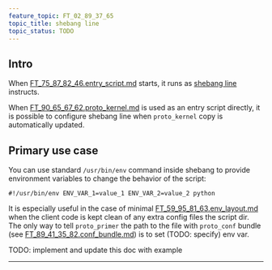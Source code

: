 ```yaml
---
feature_topic: FT_02_89_37_65
topic_title: shebang line
topic_status: TODO
---
```


## Intro

When [FT_75_87_82_46.entry_script.md][FT_75_87_82_46.entry_script.md] starts,
it runs as [shebang line][shebang_wiki] instructs.

When [FT_90_65_67_62.proto_kernel.md][FT_90_65_67_62.proto_kernel.md] is used as an entry script directly,
it is possible to configure shebang line when `proto_kernel` copy is automatically updated.

## Primary use case

You can use standard `/usr/bin/env` command inside shebang to provide environment variables to
change the behavior of the script:

```
#!/usr/bin/env ENV_VAR_1=value_1 ENV_VAR_2=value_2 python
```

It is especially useful in the case of minimal [FT_59_95_81_63.env_layout.md][FT_59_95_81_63.env_layout.md]
when the client code is kept clean of any extra config files the script dir.
The only way to tell `proto_primer` the path to the file with `proto_conf` bundle
(see [FT_89_41_35_82.conf_bundle.md][FT_89_41_35_82.conf_bundle.md]) is to set (TODO: specify) env var.

TODO: implement and update this doc with example

---
[FT_75_87_82_46.entry_script.md]: FT_75_87_82_46.entry_script.md
[FT_59_95_81_63.env_layout.md]: FT_59_95_81_63.env_layout.md
[FT_90_65_67_62.proto_kernel.md]: FT_90_65_67_62.proto_kernel.md
[FT_89_41_35_82.conf_bundle.md]: FT_89_41_35_82.conf_bundle.md
[shebang_wiki]: https://en.wikipedia.org/wiki/Shebang_(Unix)
